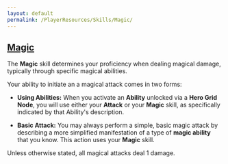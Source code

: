 ```yaml
---
layout: default
permalink: /PlayerResources/Skills/Magic/
---
```

## [Magic](#Magic)

The **Magic** skill determines your proficiency when dealing magical damage, typically through specific magical abilities.

Your ability to initiate an a magical attack comes in two forms:

- **Using Abilities:** When you activate an **Ability** unlocked via a **Hero Grid Node**, you will use either your **Attack** or your **Magic** skill, as specifically indicated by that Ability's description.
    
- **Basic Attack:** You may always perform a simple, basic magic attack by describing a more simplified manifestation of a type of **magic ability** that you know. This action uses your **Magic** skill.
  
Unless otherwise stated, all magical attacks deal 1 damage.